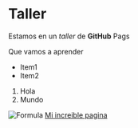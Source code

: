 # Taller

Estamos en un *taller* de **GitHub** Pags

Que vamos a aprender
* Item1
* Item2

1. Hola
2.  Mundo

![Formula](https://lh3.googleusercontent.com/proxy/DrjDlKlu9YonKbj3iNCJNJ3DGqzy9GjeXXSUv-TcVV4UN9PMCAM5yIkGLPG7wYo3UeA4sq5OmUWM8M6K5hy2KOAhf8SOL3zPH3axb2Xo3HX2XTU8M2xW4X6lVg=w720-h405-rw)
[Mi increible pagina](www.time.com)
